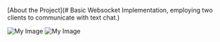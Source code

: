 [About the Project](# Basic Websocket Implementation, employing two clients to communicate with text chat.)


![My Image](https://drive.google.com/uc?id=1q42H73Cme4gNx44XB_5Gl6ROc2gByx6B)
![My Image](https://drive.google.com/uc?id=1aUT_4S3C9nCY8w-s2aistNIpKrlzmtaZ)

